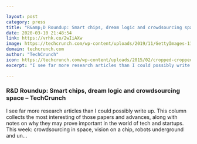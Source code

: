```yaml
---

layout: post
category: press
title: "R&amp;D Roundup: Smart chips, dream logic and crowdsourcing space"
date: 2020-03-10 21:48:54
link: https://vrhk.co/2wIiAXw
image: https://techcrunch.com/wp-content/uploads/2019/11/GettyImages-1179285869.jpg?w=711
domain: techcrunch.com
author: "TechCrunch"
icon: https://techcrunch.com/wp-content/uploads/2015/02/cropped-cropped-favicon-gradient.png?w=180
excerpt: "I see far more research articles than I could possibly write up. This column collects the most interesting of those papers and advances, along with notes on why they may prove important in the world of tech and startups. This week: crowdsourcing in space, vision on a chip, robots underground and un…"

---
```


### R&amp;D Roundup: Smart chips, dream logic and crowdsourcing space – TechCrunch

I see far more research articles than I could possibly write up. This column collects the most interesting of those papers and advances, along with notes on why they may prove important in the world of tech and startups. This week: crowdsourcing in space, vision on a chip, robots underground and un…
